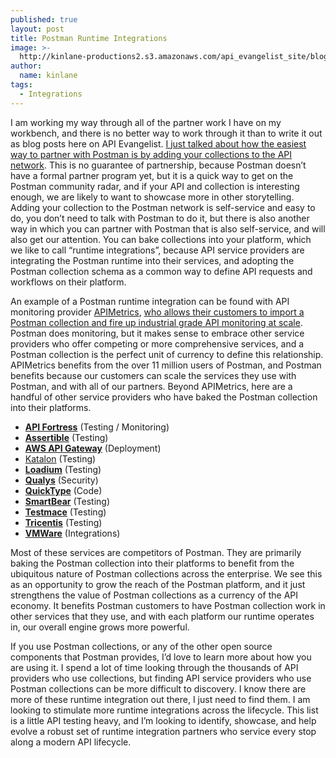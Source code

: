 ```yaml
---
published: true
layout: post
title: Postman Runtime Integrations
image: >-
  http://kinlane-productions2.s3.amazonaws.com/api_evangelist_site/blog/postman_runtime.jpeg
author:
  name: kinlane
tags:
  - Integrations
---
```

I am working my way through all of the partner work I have on my workbench, and there is no better way to work through it than to write it out as blog posts here on API Evangelist. [I just talked about how the easiest way to partner with Postman is by adding your collections to the API network](http://apievangelist.com/2020/07/21/the-quickest-way-to-partner-with-postman-is-through-the-network/). This is no guarantee of partnership, because Postman doesn’t have a formal partner program yet, but it is a quick way to get on the Postman community radar, and if your API and collection is interesting enough, we are likely to want to showcase more in other storytelling. Adding your collection to the Postman network is self-service and easy to do, you don’t need to talk with Postman to do it, but there is also another way in which you can partner with Postman that is also self-service, and will also get our attention. You can bake collections into your platform, which we like to call “runtime integrations”, because API service providers are integrating the Postman runtime into their services, and adopting the Postman collection schema as a common way to define API requests and workflows on their platform.

An example of a Postman runtime integration can be found with API monitoring provider [APIMetrics](https://apimetrics.io/), [who allows their customers to import a Postman collection and fire up industrial grade API monitoring at scale](https://apimetrics.readme.io/docs/monitor-postman-collections). Postman does monitoring, but it makes sense to embrace other service providers who offer competing or more comprehensive services, and a Postman collection is the perfect unit of currency to define this relationship. APIMetrics benefits from the over 11 million users of Postman, and Postman benefits because our customers can scale the services they use with Postman, and with all of our partners. Beyond APIMetrics, here are a handful of other service providers who have baked the Postman collection into their platforms.

*   [**API Fortress**](https://apifortress.com/doc/importing-postman-collections/) (Testing / Monitoring)
*   [**Assertible**](https://assertible.com/blog/new-feature-import-and-automate-api-tests-from-postman-collections) (Testing)
*   [**AWS API Gateway**](https://docs.aws.amazon.com/apigateway/latest/developerguide/api-gateway-export-api.html) (Deployment)
*   [Katalon](https://docs.katalon.com/katalon-studio/docs/import-postman.html) (Testing)
*   [**Loadium**](https://loadium.com/postman-to-jmeter-converter/) (Testing)
*   [**Qualys**](https://blog.qualys.com/news/2019/10/07/enhanced-api-scanning-with-postman-support-in-qualys-was) (Security)
*   [**QuickType**](https://blog.postman.com/turn-your-postman-collection-into-models-with-quicktype-io/) (Code)
*   [**SmartBear**](https://support.smartbear.com/readyapi/docs/integrations/postman.html) (Testing)
*   [**Testmace**](https://docs.testmace.com/other-features/import/postman) (Testing)
*   [**Tricentis**](https://www.tricentis.com/integrations/postman-testing/) (Testing)
*   [**VMWare**](https://docs.vmware.com/en/VMware-Workspace-ONE/services/Intelligence/GUID-8A79C3A5-6061-47D3-BE85-4AD4593872EB.html) (Integrations)

Most of these services are competitors of Postman. They are primarily baking the Postman collection into their platforms to benefit from the ubiquitous nature of Postman collections across the enterprise. We see this as an opportunity to grow the reach of the Postman platform, and it just strengthens the value of Postman collections as a currency of the API economy. It benefits Postman customers to have Postman collection work in other services that they use, and with each platform our runtime operates in, our overall engine grows more powerful.

If you use Postman collections, or any of the other open source components that Postman provides, I’d love to learn more about how you are using it. I spend a lot of time looking through the thousands of API providers who use collections, but finding API service providers who use Postman collections can be more difficult to discovery. I know there are more of these runtime integration out there, I just need to find them. I am looking to stimulate more runtime integrations across the lifecycle. This list is a little API testing heavy, and I’m looking to identify, showcase, and help evolve a robust set of runtime integration partners who service every stop along a modern API lifecycle.